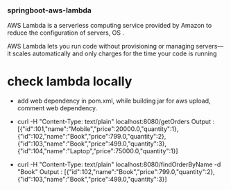 ### springboot-aws-lambda
AWS Lambda is a serverless computing service provided by Amazon to reduce the configuration of servers, OS .

AWS Lambda lets you run code without provisioning or managing servers—it scales automatically and only charges for the time your code is running

# check lambda locally
* add web dependency in pom.xml, while building jar for aws upload, comment web dependency.

* curl -H "Content-Type: text/plain" localhost:8080/getOrders
Output : [{"id":101,"name":"Mobile","price":20000.0,"quantity":1},{"id":102,"name":"Book","price":799.0,"quantity":2},{"id":103,"name":"Book","price":499.0,"quantity":3},{"id":104,"name":"Laptop","price":75000.0,"quantity":1}]

* curl -H "Content-Type: text/plain" localhost:8080/findOrderByName -d "Book"
Output : [{"id":102,"name":"Book","price":799.0,"quantity":2},{"id":103,"name":"Book","price":499.0,"quantity":3}]

